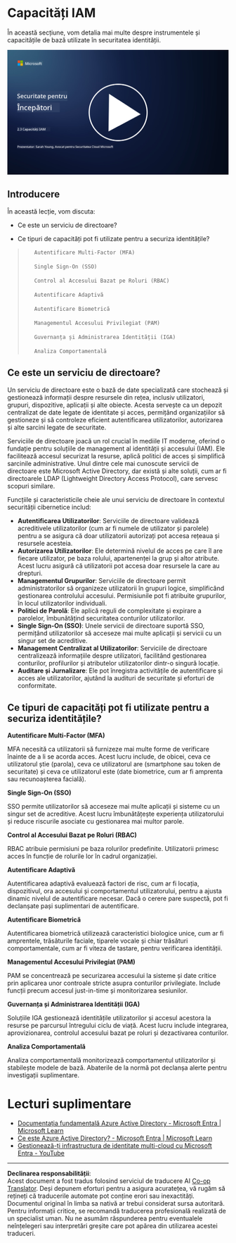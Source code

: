 <!--
CO_OP_TRANSLATOR_METADATA:
{
  "original_hash": "bf0b8a54f2c69951744df5a94bc923f7",
  "translation_date": "2025-09-04T01:58:37+00:00",
  "source_file": "2.3 IAM capabilities.md",
  "language_code": "ro"
}
-->
# Capacități IAM

În această secțiune, vom detalia mai multe despre instrumentele și capacitățile de bază utilizate în securitatea identității.

[![Urmărește videoclipul](../../translated_images/2-3_placeholder.627bdd56f0e6915d1c44f876715c48e2b27507edc096c3e5fe6c3b228fdd4cf5.ro.png)](https://learn-video.azurefd.net/vod/player?id=330158a0-95ef-434b-b308-6fc41eab4bd5)

## Introducere

În această lecție, vom discuta:

 - Ce este un serviciu de directoare?
      
     
    
 - Ce tipuri de capacități pot fi utilizate pentru a securiza identitățile?
>
>        Autentificare Multi-Factor (MFA)
> 
>        Single Sign-On (SSO)
> 
>        Control al Accesului Bazat pe Roluri (RBAC)
> 
>        Autentificare Adaptivă
> 
>        Autentificare Biometrică
> 
>        Managementul Accesului Privilegiat (PAM)
> 
>        Guvernanța și Administrarea Identității (IGA)
> 
>        Analiza Comportamentală

## Ce este un serviciu de directoare?

Un serviciu de directoare este o bază de date specializată care stochează și gestionează informații despre resursele din rețea, inclusiv utilizatori, grupuri, dispozitive, aplicații și alte obiecte. Acesta servește ca un depozit centralizat de date legate de identitate și acces, permițând organizațiilor să gestioneze și să controleze eficient autentificarea utilizatorilor, autorizarea și alte sarcini legate de securitate.

Serviciile de directoare joacă un rol crucial în mediile IT moderne, oferind o fundație pentru soluțiile de management al identității și accesului (IAM). Ele facilitează accesul securizat la resurse, aplică politici de acces și simplifică sarcinile administrative. Unul dintre cele mai cunoscute servicii de directoare este Microsoft Active Directory, dar există și alte soluții, cum ar fi directoarele LDAP (Lightweight Directory Access Protocol), care servesc scopuri similare.

Funcțiile și caracteristicile cheie ale unui serviciu de directoare în contextul securității cibernetice includ:

 - **Autentificarea Utilizatorilor**: Serviciile de directoare validează acreditivele utilizatorilor (cum ar fi numele de utilizator și parolele) pentru a se asigura că doar utilizatorii autorizați pot accesa rețeaua și resursele acesteia.
 - **Autorizarea Utilizatorilor**: Ele determină nivelul de acces pe care îl are fiecare utilizator, pe baza rolului, apartenenței la grup și altor atribute. Acest lucru asigură că utilizatorii pot accesa doar resursele la care au drepturi.
 - **Managementul Grupurilor**: Serviciile de directoare permit administratorilor să organizeze utilizatorii în grupuri logice, simplificând gestionarea controlului accesului. Permisiunile pot fi atribuite grupurilor, în locul utilizatorilor individuali.
 - **Politici de Parolă**: Ele aplică reguli de complexitate și expirare a parolelor, îmbunătățind securitatea conturilor utilizatorilor.
 - **Single Sign-On (SSO)**: Unele servicii de directoare suportă SSO, permițând utilizatorilor să acceseze mai multe aplicații și servicii cu un singur set de acreditive.
 - **Management Centralizat al Utilizatorilor**: Serviciile de directoare centralizează informațiile despre utilizatori, facilitând gestionarea conturilor, profilurilor și atributelor utilizatorilor dintr-o singură locație.
 - **Auditare și Jurnalizare**: Ele pot înregistra activitățile de autentificare și acces ale utilizatorilor, ajutând la audituri de securitate și eforturi de conformitate.

## Ce tipuri de capacități pot fi utilizate pentru a securiza identitățile?

**Autentificare Multi-Factor (MFA)**

MFA necesită ca utilizatorii să furnizeze mai multe forme de verificare înainte de a li se acorda acces. Acest lucru include, de obicei, ceva ce utilizatorul știe (parola), ceva ce utilizatorul are (smartphone sau token de securitate) și ceva ce utilizatorul este (date biometrice, cum ar fi amprenta sau recunoașterea facială).

**Single Sign-On (SSO)**

SSO permite utilizatorilor să acceseze mai multe aplicații și sisteme cu un singur set de acreditive. Acest lucru îmbunătățește experiența utilizatorului și reduce riscurile asociate cu gestionarea mai multor parole.

**Control al Accesului Bazat pe Roluri (RBAC)**

RBAC atribuie permisiuni pe baza rolurilor predefinite. Utilizatorii primesc acces în funcție de rolurile lor în cadrul organizației.

**Autentificare Adaptivă**

Autentificarea adaptivă evaluează factori de risc, cum ar fi locația, dispozitivul, ora accesului și comportamentul utilizatorului, pentru a ajusta dinamic nivelul de autentificare necesar. Dacă o cerere pare suspectă, pot fi declanșate pași suplimentari de autentificare.

**Autentificare Biometrică**

Autentificarea biometrică utilizează caracteristici biologice unice, cum ar fi amprentele, trăsăturile faciale, tiparele vocale și chiar trăsături comportamentale, cum ar fi viteza de tastare, pentru verificarea identității.

**Managementul Accesului Privilegiat (PAM)**

PAM se concentrează pe securizarea accesului la sisteme și date critice prin aplicarea unor controale stricte asupra conturilor privilegiate. Include funcții precum accesul just-in-time și monitorizarea sesiunilor.

**Guvernanța și Administrarea Identității (IGA)**

Soluțiile IGA gestionează identitățile utilizatorilor și accesul acestora la resurse pe parcursul întregului ciclu de viață. Acest lucru include integrarea, aprovizionarea, controlul accesului bazat pe roluri și dezactivarea conturilor.

**Analiza Comportamentală**

Analiza comportamentală monitorizează comportamentul utilizatorilor și stabilește modele de bază. Abaterile de la normă pot declanșa alerte pentru investigații suplimentare.

# Lecturi suplimentare
- [Documentația fundamentală Azure Active Directory - Microsoft Entra | Microsoft Learn](https://learn.microsoft.com/azure/active-directory/fundamentals/?WT.mc_id=academic-96948-sayoung)
- [Ce este Azure Active Directory? - Microsoft Entra | Microsoft Learn](https://learn.microsoft.com/azure/active-directory/fundamentals/whatis?WT.mc_id=academic-96948-sayoung)
- [Gestionează-ți infrastructura de identitate multi-cloud cu Microsoft Entra - YouTube](https://www.youtube.com/watch?v=9qQiq3wTS2Y&list=PLXtHYVsvn_b_gtX1-NB62wNervQx1Fhp4&index=18)

---

**Declinarea responsabilității**:  
Acest document a fost tradus folosind serviciul de traducere AI [Co-op Translator](https://github.com/Azure/co-op-translator). Deși depunem eforturi pentru a asigura acuratețea, vă rugăm să rețineți că traducerile automate pot conține erori sau inexactități. Documentul original în limba sa nativă ar trebui considerat sursa autoritară. Pentru informații critice, se recomandă traducerea profesională realizată de un specialist uman. Nu ne asumăm răspunderea pentru eventualele neînțelegeri sau interpretări greșite care pot apărea din utilizarea acestei traduceri.